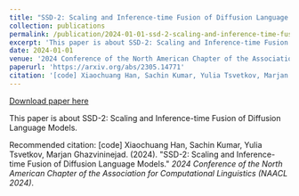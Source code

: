 ```yaml
---
title: "SSD-2: Scaling and Inference-time Fusion of Diffusion Language Models"
collection: publications
permalink: /publication/2024-01-01-ssd-2-scaling-and-inference-time-fusion-of-diffusion-language-models
excerpt: 'This paper is about SSD-2: Scaling and Inference-time Fusion of Diffusion Language Models.'
date: 2024-01-01
venue: '2024 Conference of the North American Chapter of the Association for Computational Linguistics (NAACL 2024)'
paperurl: 'https://arxiv.org/abs/2305.14771'
citation: '[code] Xiaochuang Han, Sachin Kumar, Yulia Tsvetkov, Marjan Ghazvininejad. (2024). &quot;SSD-2: Scaling and Inference-time Fusion of Diffusion Language Models.&quot; <i>2024 Conference of the North American Chapter of the Association for Computational Linguistics (NAACL 2024)</i>.'
---
```


<a href='https://arxiv.org/abs/2305.14771'>Download paper here</a>

This paper is about SSD-2: Scaling and Inference-time Fusion of Diffusion Language Models.

Recommended citation: [code] Xiaochuang Han, Sachin Kumar, Yulia Tsvetkov, Marjan Ghazvininejad. (2024). "SSD-2: Scaling and Inference-time Fusion of Diffusion Language Models." <i>2024 Conference of the North American Chapter of the Association for Computational Linguistics (NAACL 2024)</i>.